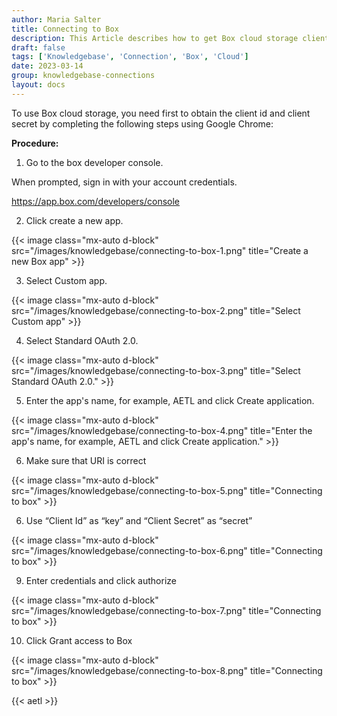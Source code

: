 ```yaml
---
author: Maria Salter
title: Connecting to Box
description: This Article describes how to get Box cloud storage client id and client secret
draft: false
tags: ['Knowledgebase', 'Connection', 'Box', 'Cloud']
date: 2023-03-14
group: knowledgebase-connections
layout: docs
---
```


To use Box cloud storage, you need first to obtain the client id and client secret by completing the following steps using Google Chrome:

**Procedure:**

1. Go to the box developer console.

When prompted, sign in with your account credentials.

https://app.box.com/developers/console

2. Click create a new app.

{{< image class="mx-auto d-block"  src="/images/knowledgebase/connecting-to-box-1.png" title="Create a new Box app" >}}

3. Select Custom app.

{{< image class="mx-auto d-block"  src="/images/knowledgebase/connecting-to-box-2.png" title="Select Custom app" >}}

4. Select Standard OAuth 2.0.

{{< image class="mx-auto d-block"  src="/images/knowledgebase/connecting-to-box-3.png" title="Select Standard OAuth 2.0." >}}

5. Enter the app's name, for example, AETL and click Create application.

{{< image class="mx-auto d-block"  src="/images/knowledgebase/connecting-to-box-4.png" title="Enter the app's name, for example, AETL and click Create application." >}}

6. Make sure that URI is correct

{{< image class="mx-auto d-block"  src="/images/knowledgebase/connecting-to-box-5.png" title="Connecting to box" >}}

6. Use “Client Id” as “key” and “Client Secret” as “secret”

{{< image class="mx-auto d-block"  src="/images/knowledgebase/connecting-to-box-6.png" title="Connecting to box" >}}

9. Enter credentials and click authorize

{{< image class="mx-auto d-block"  src="/images/knowledgebase/connecting-to-box-7.png" title="Connecting to box" >}}

10. Click Grant access to Box

{{< image class="mx-auto d-block"  src="/images/knowledgebase/connecting-to-box-8.png" title="Connecting to box" >}}

{{< aetl >}}
